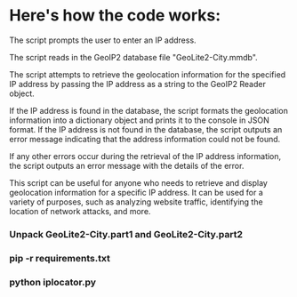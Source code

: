 # Here's how the code works:

The script prompts the user to enter an IP address.

The script reads in the GeoIP2 database file "GeoLite2-City.mmdb".

The script attempts to retrieve the geolocation information for the specified IP address by passing the IP address as a string to the GeoIP2 Reader object.

If the IP address is found in the database, the script formats the geolocation information into a dictionary object and prints it to the console in JSON format.
If the IP address is not found in the database, the script outputs an error message indicating that the address information could not be found.

If any other errors occur during the retrieval of the IP address information, the script outputs an error message with the details of the error.

This script can be useful for anyone who needs to retrieve and display geolocation information for a specific IP address. It can be used for a variety of purposes, such as analyzing website traffic, identifying the location of network attacks, and more.

### Unpack GeoLite2-City.part1 and GeoLite2-City.part2

### pip -r requirements.txt 

### python iplocator.py
